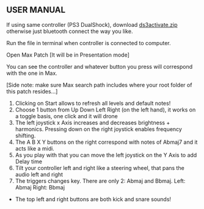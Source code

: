 ## USER MANUAL

If using same controller (PS3 DualShock), download [ds3activate.zip](/PS3_Materials/ds3activate.zip) otherwise just bluetooth connect the way you like. 

Run the file in terminal when controller is connected to computer. 

Open Max Patch [It will be in Presentation mode]

You can see the controller and whatever button you press will correspond with the one in Max. 

[Side note: make sure Max search path includes where your root folder of this patch resides...]

1. Clicking on Start allows to refresh all levels and default notes! 
2. Choose 1 button from Up Down Left Right (on the left hand), it works on a toggle basis, one click and it will drone
3. The left joystick x Axis increases and decreases brightness + harmonics. Pressing down on the right joystick enables frequency shifting. 
4. The A B X Y buttons on the right correspond with notes of Abmaj7 and it acts like a midi. 
5. As you play with that you can move the left joystick on the Y Axis to add Delay time
6. Tilt your controller left and right like a steering wheel, that pans the audio left and right 
7. The triggers changes key. There are only 2: Abmaj and Bbmaj. Left: Abmaj Right: Bbmaj 
- The top left and right buttons are both kick and snare sounds! 
